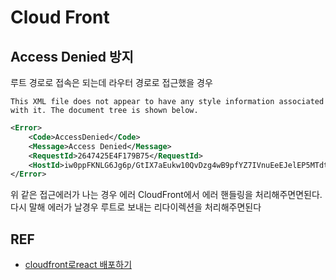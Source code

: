 # Cloud Front

## Access Denied 방지

루트 경로로 접속은 되는데 라우터 경로로 접근했을 경우

`This XML file does not appear to have any style information associated with it. The document tree is shown below.`

```xml
<Error>
    <Code>AccessDenied</Code>
    <Message>Access Denied</Message>
    <RequestId>2647425E4F179B75</RequestId>
    <HostId>iw0ppFKNLG6Jg6p/GtIX7aEukw10QvDzg4wB9pfYZ7IVnuEeEJelEP5MTdt1gsVQjxYiJ5tbQfI=</HostId>
</Error>
```

위 같은 접근에러가 나는 경우 에러 CloudFront에서 에러 핸들링을 처리해주면면된다.  
다시 말해 에러가 날경우 루트로 보내는 리다이렉션을 처리해주면된다

## REF

- [cloudfront로react 배포하기](https://velog.io/@_junukim/CloudFront%EB%A1%9C-React%EC%95%B1-%EB%B0%B0%ED%8F%AC%ED%95%98%EA%B8%B0-2)
